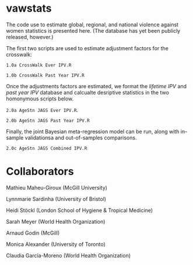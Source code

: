 # vawstats
The code use to estimate global, regional, and national violence against women statistics is presented here. (The database has yet been publicly released, however.)

The first two scripts are used to estimate adjustment factors for the crosswalk:

`1.0a CrossWalk Ever IPV.R`   

`1.0b CrossWalk Past Year IPV.R`

Once the adjustments factors are estimated, we format the *lifetime IPV* and *past year IPV* database and calcualte desriptive statistics in the two homonymous scripts below.

`2.0a AgeStn JAGS Ever IPV.R`. 

`2.0b AgeStn JAGS Past Year IPV.R`

Finally, the joint Bayesian meta-regression model can be run, along with in-sample validationsa and out-of-samples comparisons.

`2.0c AgeStn JAGS Combined IPV.R`


# Collaborators
Mathieu Maheu-Giroux (McGill University)

Lynnmarie Sardinha (University of Bristol)

Heidi Stöckl (London School of Hygiene & Tropical Medicine)

Sarah Meyer (World Health Organization)

Arnaud Godin (McGill)

Monica Alexander (University of Toronto)

Claudia García-Moreno (World Health Organization)
